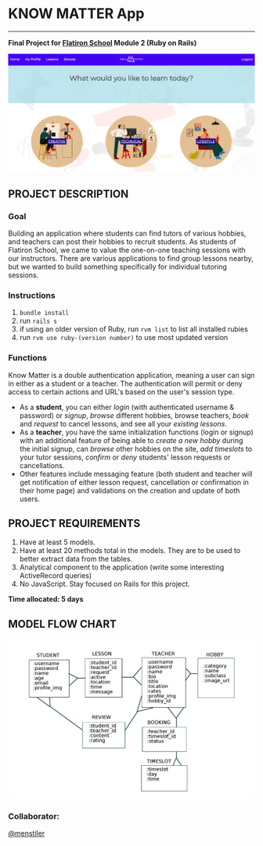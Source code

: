 # KNOW MATTER App
------
**Final Project for [Flatiron School](https://flatironschool.com/) Module 2 (Ruby on Rails)**

![Welcome Page](app/assets/images/screenshot.png "Welcome page of our app")

## PROJECT DESCRIPTION

### Goal
Building an application where students can find tutors of various hobbies, and teachers can post their hobbies to recruit students. As students of Flatiron School, we came to value the one-on-one teaching sessions with our instructors. There are various applications to find group lessons nearby, but we wanted to build something specifically for individual tutoring sessions. 

### Instructions

1. `bundle install`
2. run `rails s`
3. if using an older version of Ruby, run `rvm list` to list all installed rubies 
4. run `rvm use ruby-(version number)` to use most updated version

### Functions 
Know Matter is a double authentication application, meaning a user can sign in either as a student or a teacher. The authentication will permit or deny access to certain actions and URL's based on the user's session type. 
* As a **student**, you can either _login_ (with authenticated username & password) or _signup_, _browse_ different hobbies, browse teachers, _book_ and _request_ to cancel lessons, and see all your _existing lessons_. 
* As a **teacher**, you have the same initialization functions (login or signup) with an additional feature of being able to _create a new hobby_ during the initial signup, can _browse_ other hobbies on the site, _add timeslots_ to your tutor sessions, _confirm_ or _deny_ students' lesson requests or cancellations. 
* Other features include messaging feature (both student and teacher will get notification of either lesson request, cancellation or confirmation in their home page) and validations on the creation and update of both users.

## PROJECT REQUIREMENTS

1. Have at least 5 models. 
2. Have at least 20 methods total in the models. They are to be used to better extract data from the tables. 
3. Analytical component to the application (write some interesting ActiveRecord queries) 
4. No JavaScript. Stay focused on Rails for this project. 

**Time allocated: 5 days**

## MODEL FLOW CHART

![Models](app/assets/images/models_chart.png "Model Relationships")


### Collaborator:
[@menstiler](https://github.com/menstiler)
